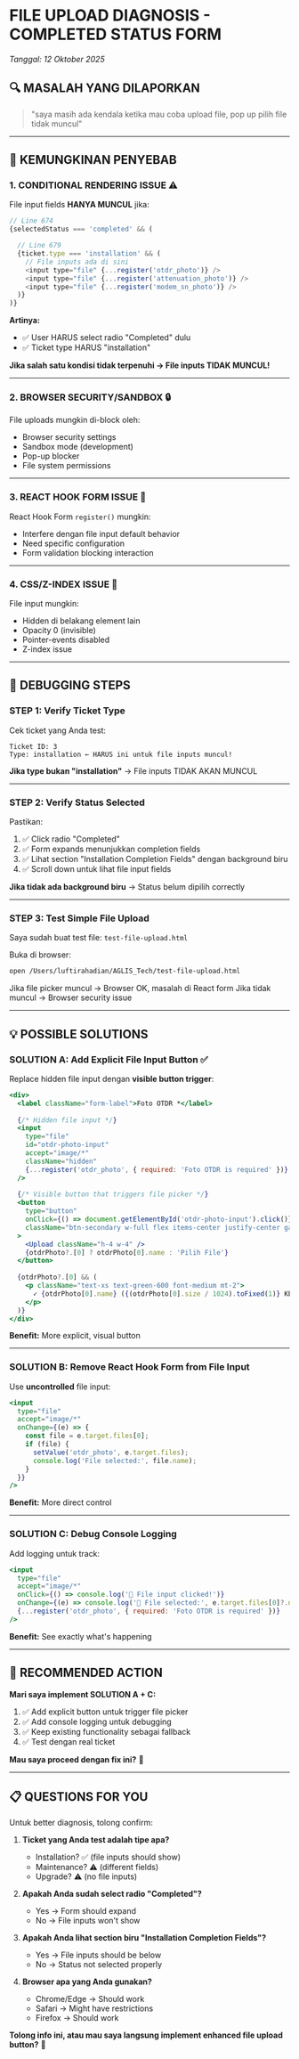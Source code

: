 # FILE UPLOAD DIAGNOSIS - COMPLETED STATUS FORM
*Tanggal: 12 Oktober 2025*

## 🔍 **MASALAH YANG DILAPORKAN**

> "saya masih ada kendala ketika mau coba upload file, pop up pilih file tidak muncul"

---

## 🧪 **KEMUNGKINAN PENYEBAB**

### **1. CONDITIONAL RENDERING ISSUE** ⚠️

File input fields **HANYA MUNCUL** jika:
```javascript
// Line 674
{selectedStatus === 'completed' && (

  // Line 679  
  {ticket.type === 'installation' && (
    // File inputs ada di sini
    <input type="file" {...register('otdr_photo')} />
    <input type="file" {...register('attenuation_photo')} />
    <input type="file" {...register('modem_sn_photo')} />
  )}
)}
```

**Artinya:**
- ✅ User HARUS select radio "Completed" dulu
- ✅ Ticket type HARUS "installation"

**Jika salah satu kondisi tidak terpenuhi → File inputs TIDAK MUNCUL!**

---

### **2. BROWSER SECURITY/SANDBOX** 🔒

File uploads mungkin di-block oleh:
- Browser security settings
- Sandbox mode (development)
- Pop-up blocker
- File system permissions

---

### **3. REACT HOOK FORM ISSUE** 📝

React Hook Form `register()` mungkin:
- Interfere dengan file input default behavior
- Need specific configuration
- Form validation blocking interaction

---

### **4. CSS/Z-INDEX ISSUE** 🎨

File input mungkin:
- Hidden di belakang element lain
- Opacity 0 (invisible)
- Pointer-events disabled
- Z-index issue

---

## 🔧 **DEBUGGING STEPS**

### **STEP 1: Verify Ticket Type**

Cek ticket yang Anda test:
```
Ticket ID: 3
Type: installation ← HARUS ini untuk file inputs muncul!
```

**Jika type bukan "installation"** → File inputs TIDAK AKAN MUNCUL

---

### **STEP 2: Verify Status Selected**

Pastikan:
1. ✅ Click radio "Completed"
2. ✅ Form expands menunjukkan completion fields
3. ✅ Lihat section "Installation Completion Fields" dengan background biru
4. ✅ Scroll down untuk lihat file input fields

**Jika tidak ada background biru** → Status belum dipilih correctly

---

### **STEP 3: Test Simple File Upload**

Saya sudah buat test file: `test-file-upload.html`

Buka di browser:
```bash
open /Users/luftirahadian/AGLIS_Tech/test-file-upload.html
```

Jika file picker muncul → Browser OK, masalah di React form
Jika tidak muncul → Browser security issue

---

## 💡 **POSSIBLE SOLUTIONS**

### **SOLUTION A: Add Explicit File Input Button** ✅

Replace hidden file input dengan **visible button trigger**:

```jsx
<div>
  <label className="form-label">Foto OTDR *</label>
  
  {/* Hidden file input */}
  <input
    type="file"
    id="otdr-photo-input"
    accept="image/*"
    className="hidden"
    {...register('otdr_photo', { required: 'Foto OTDR is required' })}
  />
  
  {/* Visible button that triggers file picker */}
  <button
    type="button"
    onClick={() => document.getElementById('otdr-photo-input').click()}
    className="btn-secondary w-full flex items-center justify-center gap-2"
  >
    <Upload className="h-4 w-4" />
    {otdrPhoto?.[0] ? otdrPhoto[0].name : 'Pilih File'}
  </button>
  
  {otdrPhoto?.[0] && (
    <p className="text-xs text-green-600 font-medium mt-2">
      ✓ {otdrPhoto[0].name} ({(otdrPhoto[0].size / 1024).toFixed(1)} KB)
    </p>
  )}
</div>
```

**Benefit:** More explicit, visual button

---

### **SOLUTION B: Remove React Hook Form from File Input**

Use **uncontrolled** file input:

```jsx
<input
  type="file"
  accept="image/*"
  onChange={(e) => {
    const file = e.target.files[0];
    if (file) {
      setValue('otdr_photo', e.target.files);
      console.log('File selected:', file.name);
    }
  }}
/>
```

**Benefit:** More direct control

---

### **SOLUTION C: Debug Console Logging**

Add logging untuk track:

```jsx
<input
  type="file"
  accept="image/*"
  onClick={() => console.log('🎯 File input clicked!')}
  onChange={(e) => console.log('📁 File selected:', e.target.files[0]?.name)}
  {...register('otdr_photo', { required: 'Foto OTDR is required' })}
/>
```

**Benefit:** See exactly what's happening

---

## 🎯 **RECOMMENDED ACTION**

**Mari saya implement SOLUTION A + C:**
1. ✅ Add explicit button untuk trigger file picker
2. ✅ Add console logging untuk debugging
3. ✅ Keep existing functionality sebagai fallback
4. ✅ Test dengan real ticket

**Mau saya proceed dengan fix ini?** 🚀

---

## 📋 **QUESTIONS FOR YOU**

Untuk better diagnosis, tolong confirm:

1. **Ticket yang Anda test adalah tipe apa?**
   - Installation? ✅ (file inputs should show)
   - Maintenance? ⚠️ (different fields)
   - Upgrade? ⚠️ (no file inputs)

2. **Apakah Anda sudah select radio "Completed"?**
   - Yes → Form should expand
   - No → File inputs won't show

3. **Apakah Anda lihat section biru "Installation Completion Fields"?**
   - Yes → File inputs should be below
   - No → Status not selected properly

4. **Browser apa yang Anda gunakan?**
   - Chrome/Edge → Should work
   - Safari → Might have restrictions
   - Firefox → Should work

**Tolong info ini, atau mau saya langsung implement enhanced file upload button?** 🤔

